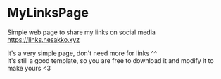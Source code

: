 # MyLinksPage
Simple web page to share my links on social media
https://links.nesakko.xyz

It's a very simple page, don't need more for links ^^ <br>
It's still a good template, so you are free to download it and modify it to make yours <3
